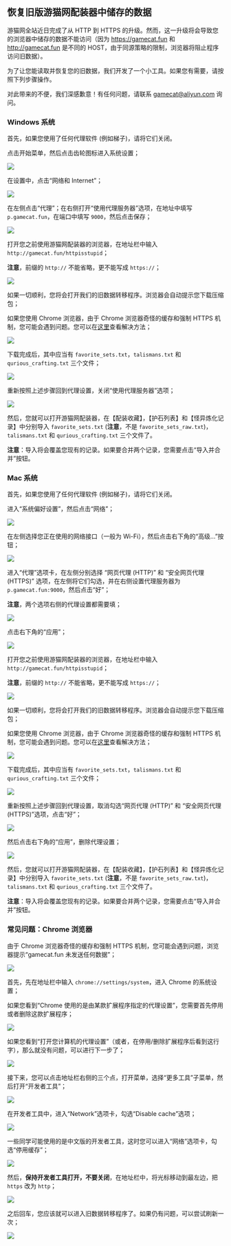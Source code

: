 ## 恢复旧版游猫网配装器中储存的数据

游猫网全站近日完成了从 HTTP 到 HTTPS 的升级。然而，这一升级将会导致您的浏览器中储存的数据不能访问（因为 https://gamecat.fun 和 http://gamecat.fun 是不同的 HOST，由于同源策略的限制，浏览器将阻止程序访问旧数据）。

为了让您能读取并恢复您的旧数据，我们开发了一个小工具。如果您有需要，请按照下列步骤操作。

对此带来的不便，我们深感歉意！有任何问题，请联系 gamecat@aliyun.com 询问。

### Windows 系统

首先，如果您使用了任何代理软件 (例如梯子)，请将它们关闭。

点击开始菜单，然后点击齿轮图标进入系统设置；

![](https://raw.githubusercontent.com/applepi-icpc/qurious-filling-introduction/master/images/win1.jpg)

在设置中，点击“网络和 Internet”；

![](https://raw.githubusercontent.com/applepi-icpc/qurious-filling-introduction/master/images/win2.jpg)

在左侧点击“代理”；在右侧打开“使用代理服务器”选项，在地址中填写 `p.gamecat.fun`，在端口中填写 `9000`，然后点击保存；

![](https://raw.githubusercontent.com/applepi-icpc/qurious-filling-introduction/master/images/win3.jpg)

打开您之前使用游猫网配装器的浏览器，在地址栏中输入 `http://gamecat.fun/httpisstupid`；

**注意**，前缀的 `http://` 不能省略，更不能写成 `https://`；

![](https://raw.githubusercontent.com/applepi-icpc/qurious-filling-introduction/master/images/win4.jpg)

如果一切顺利，您将会打开我们的旧数据转移程序。浏览器会自动提示您下载压缩包；

如果您使用 Chrome 浏览器，由于 Chrome 浏览器奇怪的缓存和强制 HTTPS 机制，您可能会遇到问题。您可以在[这里](#常见问题chrome-浏览器)查看解决方法；

![](https://raw.githubusercontent.com/applepi-icpc/qurious-filling-introduction/master/images/win5.jpg)

下载完成后，其中应当有 `favorite_sets.txt`，`talismans.txt` 和 `qurious_crafting.txt` 三个文件；

![](https://raw.githubusercontent.com/applepi-icpc/qurious-filling-introduction/master/images/win6.jpg)

重新按照上述步骤回到代理设置，关闭“使用代理服务器”选项；

![](https://raw.githubusercontent.com/applepi-icpc/qurious-filling-introduction/master/images/win7.jpg)

然后，您就可以打开游猫网配装器，在【配装收藏】，【护石列表】和【怪异炼化记录】中分别导入 `favorite_sets.txt` (**注意**，不是 `favorite_sets_raw.txt`)，`talismans.txt` 和 `qurious_crafting.txt` 三个文件了。

**注意**：导入将会覆盖您现有的记录。如果要合并两个记录，您需要点击“导入并合并”按钮。

### Mac 系统

首先，如果您使用了任何代理软件 (例如梯子)，请将它们关闭。

进入“系统偏好设置”，然后点击“网络”；

![](https://raw.githubusercontent.com/applepi-icpc/qurious-filling-introduction/master/images/mac1.jpg)

在左侧选择您正在使用的网络接口（一般为 Wi-Fi），然后点击右下角的“高级…”按钮；

![](https://raw.githubusercontent.com/applepi-icpc/qurious-filling-introduction/master/images/mac2a.jpg)

进入“代理”选项卡，在左侧分别选择 “网页代理 (HTTP)” 和 “安全网页代理 (HTTPS)” 选项，在左侧将它们勾选，并在右侧设置代理服务器为 `p.gamecat.fun:9000`，然后点击“好”；

**注意**，两个选项右侧的代理设置都需要填；

![](https://raw.githubusercontent.com/applepi-icpc/qurious-filling-introduction/master/images/mac3.jpg)

点击右下角的“应用”；

![](https://raw.githubusercontent.com/applepi-icpc/qurious-filling-introduction/master/images/mac4.jpg)

打开您之前使用游猫网配装器的浏览器，在地址栏中输入 `http://gamecat.fun/httpisstupid`；

**注意**，前缀的 `http://` 不能省略，更不能写成 `https://`；

![](https://raw.githubusercontent.com/applepi-icpc/qurious-filling-introduction/master/images/mac5.jpg)

如果一切顺利，您将会打开我们的旧数据转移程序。浏览器会自动提示您下载压缩包；

如果您使用 Chrome 浏览器，由于 Chrome 浏览器奇怪的缓存和强制 HTTPS 机制，您可能会遇到问题。您可以在[这里](#常见问题chrome-浏览器)查看解决方法；

![](https://raw.githubusercontent.com/applepi-icpc/qurious-filling-introduction/master/images/mac6.jpg)

下载完成后，其中应当有 `favorite_sets.txt`，`talismans.txt` 和 `qurious_crafting.txt` 三个文件；

![](https://raw.githubusercontent.com/applepi-icpc/qurious-filling-introduction/master/images/mac7.jpg)

重新按照上述步骤回到代理设置，取消勾选“网页代理 (HTTP)” 和 “安全网页代理 (HTTPS)”选项，点击“好”；

![](https://raw.githubusercontent.com/applepi-icpc/qurious-filling-introduction/master/images/mac8.jpg)

然后点击右下角的“应用”，删除代理设置；

![](https://raw.githubusercontent.com/applepi-icpc/qurious-filling-introduction/master/images/mac4.jpg)

然后，您就可以打开游猫网配装器，在【配装收藏】，【护石列表】和【怪异炼化记录】中分别导入 `favorite_sets.txt` (**注意**，不是 `favorite_sets_raw.txt`)，`talismans.txt` 和 `qurious_crafting.txt` 三个文件了。

**注意**：导入将会覆盖您现有的记录。如果要合并两个记录，您需要点击“导入并合并”按钮。

### 常见问题：Chrome 浏览器

由于 Chrome 浏览器奇怪的缓存和强制 HTTPS 机制，您可能会遇到问题，浏览器提示“gamecat.fun 未发送任何数据”；

![](https://raw.githubusercontent.com/applepi-icpc/qurious-filling-introduction/master/images/chrome1.jpg)

首先，先在地址栏中输入 `chrome://settings/system`，进入 Chrome 的系统设置；

如果您看到“Chrome 使用的是由某款扩展程序指定的代理设置”，您需要首先停用或者删除这款扩展程序；

![](https://raw.githubusercontent.com/applepi-icpc/qurious-filling-introduction/master/images/chrome7.jpg)

如果您看到“打开您计算机的代理设置”（或者，在停用/删除扩展程序后看到这行字），那么就没有问题，可以进行下一步了；

![](https://raw.githubusercontent.com/applepi-icpc/qurious-filling-introduction/master/images/chrome8.jpg)

接下来，您可以点击地址栏右侧的三个点，打开菜单，选择“更多工具”子菜单，然后打开“开发者工具”；

![](https://raw.githubusercontent.com/applepi-icpc/qurious-filling-introduction/master/images/chrome2.jpg)

在开发者工具中，进入“Network”选项卡，勾选“Disable cache”选项；

![](https://raw.githubusercontent.com/applepi-icpc/qurious-filling-introduction/master/images/chrome3.jpg)

一些同学可能使用的是中文版的开发者工具，这时您可以进入“网络”选项卡，勾选“停用缓存”；

![](https://raw.githubusercontent.com/applepi-icpc/qurious-filling-introduction/master/images/chrome4.jpg)

然后，**保持开发者工具打开，不要关闭**，在地址栏中，将光标移动到最左边，把 `https` 改为 `http`；

![](https://raw.githubusercontent.com/applepi-icpc/qurious-filling-introduction/master/images/chrome5.jpg)

之后回车，您应该就可以进入旧数据转移程序了。如果仍有问题，可以尝试刷新一次；

![](https://raw.githubusercontent.com/applepi-icpc/qurious-filling-introduction/master/images/chrome6.jpg)

